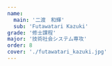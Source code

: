 ```yaml
---
name:
  main: '二渡　和輝'
  sub: 'Futawatari Kazuki'
grade: '修士課程'
major: '技術社会システム専攻'
order: 8
cover: './futawatari_kazuki.jpg'
---
```



